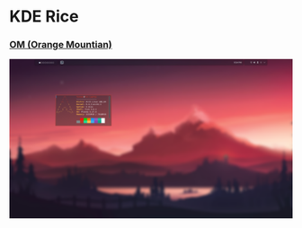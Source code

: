 # KDE Rice
### [OM (Orange Mountian)](https://github.com/mate-codes/mates-rice-collection/blob/main/KDE/Rices/OM/KDE%20OM.md)
![OM](https://github.com/mate-codes/mates-rice-collection/blob/main/screenshot/OM-screenshot.png)
